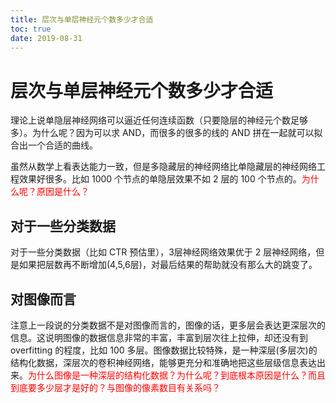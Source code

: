 ```yaml
---
title: 层次与单层神经元个数多少才合适
toc: true
date: 2019-08-31
---
```



# 层次与单层神经元个数多少才合适

理论上说单隐层神经网络可以逼近任何连续函数（只要隐层的神经元个数足够多）。为什么呢？因为可以求 AND，而很多的很多的线的 AND 拼在一起就可以拟合出一个合适的曲线。

虽然从数学上看表达能力一致，但是多隐藏层的神经网络比单隐藏层的神经网络工程效果好很多。比如 1000 个节点的单隐层效果不如 2 层的 100 个节点的。<span style="color:red;">为什么呢？原因是什么？</span>

## 对于一些分类数据

对于一些分类数据（比如 CTR 预估里），3层神经网络效果优于 2 层神经网络，但是如果把层数再不断增加(4,5,6层)，对最后结果的帮助就没有那么大的跳变了。

## 对图像而言

注意上一段说的分类数据不是对图像而言的，图像的话，更多层会表达更深层次的信息。这说明图像的数据信息非常的丰富，丰富到层次往上拉伸，却还没有到 overfitting 的程度，比如 100 多层。图像数据比较特殊，是一种深层(多层次)的结构化数据，深层次的卷积神经网络，能够更充分和准确地把这些层级信息表达出来。<span style="color:red;">为什么图像是一种深层的结构化数据？为什么呢？到底根本原因是什么？而且到底要多少层才是好的？与图像的像素数目有关系吗？</span>
